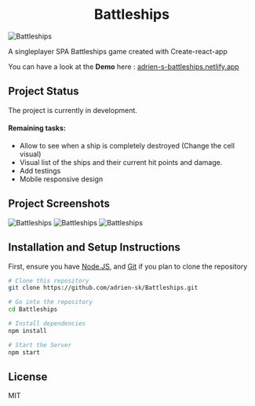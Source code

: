 <h1 align="center"> Battleships </h1>

![Battleships](/docs/preview_step2.png)

A singleplayer SPA Battleships game created with Create-react-app 

You can have a look at the **Demo** here : [adrien-s-battleships.netlify.app](https://adrien-s-battleships.netlify.app/)


## Project Status
The project is currently in development.

#### Remaining tasks:

* Allow to see when a ship is completely destroyed (Change the cell visual)
* Visual list of the ships and their current hit points and damage.
* Add testings
* Mobile responsive design


## Project Screenshots

![Battleships](/docs/preview_step1.png)
![Battleships](/docs/preview_step2.png)
![Battleships](/docs/preview_step3.png)


## Installation and Setup Instructions

First, ensure you have [Node.JS](https://nodejs.org), and [Git](https://git-scm.com/) if you plan to clone the repository 

```bash
# Clone this repository
git clone https://github.com/adrien-sk/Battleships.git

# Go into the repository
cd Battleships

# Install dependencies
npm install

# Start the Server
npm start
```


## License
MIT
